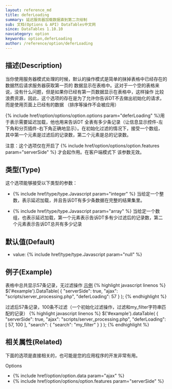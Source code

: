 ```yaml
---
layout: reference_md
title: deferLoading
summary: 延迟服务器加载数据直到第二次绘制
sub: 文档(Options & API) DataTables中文网
since: DataTables 1.10.10
navcategory: option
keywords: option,deferLoading
author: /reference/option/deferLoading
---
```


## 描述(Description)
当你使用服务器模式处理的时候，默认的操作模式是简单的抹掉表格中已经存在的数据然后请求服务器获取第一页的
数据显示在表格中。这对于一个空的表格来说，没有什么问题，但是如果你已经有第一页数据显示在表格中，这样操作
比较浪费资源，因此，这个选项的存在是为了允许你告诉DT不去做出初始化的请求，而是使用页面上已经有的数据
（排序等操作不会被应用）

{% include href/option/options/option.options param="deferLoading" %}用于表示需要延迟加载，他也用来告诉DT
全表有多少条记录（让信息显示控件-左下角和分页插件-右下角正确地显示）。在初始化过滤的情况下，接受一个数组，
其中第一个元素是过滤后的记录数，第二个元素是总的记录数。

注意：这个选项仅在开启了 {% include href/option/options/option.features param="serverSide" %} 才会起作用。在客户端模式下
该参数无效。

## 类型(Type)
这个选项能够接受以下类型的参数：

- {% include href/type/type.Javascript param="integer" %}
当给定一个整数，表示延迟加载，并且告诉DT有多少条数据在完整的结果集里。

- {% include href/type/type.Javascript param="array" %}
当给定一个数组，也表示延迟加载，第一个元素表示告诉DT多有少过滤后的记录数，第二个元素表示告诉DT总共有多少记录

## 默认值(Default)
 - value: {% include href/type/type.Javascript param="null" %} 
 
## 例子(Example)
表格中总共显示57条记录，无过滤操作 [示例](https://datatables.net/examples/server_side/defer_loading.html)
{% highlight javascript linenos %}
$('#example').DataTable( {
  "serverSide": true,
  "ajax": "scripts/server_processing.php",
  "deferLoading": 57
} );
{% endhighlight %}


过滤后57条记录，100条不过滤（一个初始化过滤操作，过滤和my_filter字符串匹配的记录）
{% highlight javascript linenos %}
$('#example').dataTable( {
  "serverSide": true,
  "ajax": "scripts/server_processing.php",
  "deferLoading": [ 57, 100 ],
  "search": {
    "search": "my_filter"
  }
} );
{% endhighlight %}

## 相关属性(Related)
下面的选项是直接相关的，也可能是您的应用程序的开发非常有用。

Options

- {% include href/option/option.data param="ajax" %}
- {% include href/option/options/option.features param="serverSide" %}

